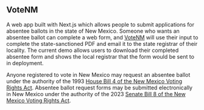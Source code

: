 VoteNM
---
A web app built with Next.js which allows people to submit applications for absentee ballots in the state of New Mexico. Someone who wants an absentee ballot can complete a web form, and [VoteNM](https://votenm.vercel.app) will use their input to complete the state-sanctioned PDF and email it to the state registrar of their locality. The current demo allows users to download their completed absentee form and shows the local registrar that the form would be sent to in deployment.

Anyone registered to vote in New Mexico may request an absentee ballot under the authority of the 1993 [House Bill 4 of the New Mexico Voting Rights Act](https://www.nmlegis.gov). Absentee ballot request forms may be submitted electronically in New Mexico under the authority of the 2023 [Senate Bill 8 of the New Mexico Voting Rights Act](https://www.governor.state.nm.us/2022/01/25/governor-secretary-of-state-introduce-new-mexico-voting-rights-act/).
